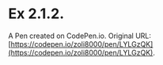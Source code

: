 # Ex 2.1.2.

A Pen created on CodePen.io. Original URL: [https://codepen.io/zoli8000/pen/LYLGzQK](https://codepen.io/zoli8000/pen/LYLGzQK).


